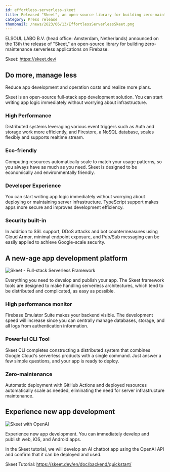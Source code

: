 ```yaml
---
id: effortless-serverless-skeet
title: Released "Skeet", an open-source library for building zero-maintenance serverless apps on Firebase
category: Press release
thumbnail: /news/2023/06/13/EffortlessServerlessSkeet.png
---
```


ELSOUL LABO B.V. (head office: Amsterdam, Netherlands) announced on the 13th the release of "Skeet," an open-source library for building zero-maintenance serverless applications on Firebase.

Skeet: https://skeet.dev/

## Do more, manage less

Reduce app development and operation costs and realize more plans.

Skeet is an open-source full-stack app development solution.
You can start writing app logic immediately without worrying about infrastructure.

### High Performance

Distributed systems leveraging various event triggers such as Auth and storage work more efficiently, and Firestore, a NoSQL database, scales flexibly and supports realtime stream.

### Eco-friendly

Computing resources automatically scale to match your usage patterns, so you always have as much as you need. Skeet is designed to be economically and environmentally friendly.

### Developer Experience

You can start writing app logic immediately without worrying about deploying or maintaining server infrastructure. TypeScript support makes apps more secure and improves development efficiency.

### Security built-in

In addition to SSL support, DDoS attacks and bot countermeasures using Cloud Armor, minimal endpoint exposure, and Pub/Sub messaging can be easily applied to achieve Google-scale security.

## A new-age app development platform

![Skeet - Full-stack Serverless Framework](https://storage.googleapis.com/skeet-assets/animation/skeet-cli-create-latest.gif)

Everything you need to develop and publish your app. The Skeet framework tools are designed to make handling serverless architectures, which tend to be distributed and complicated, as easy as possible.

### High performance monitor

Firebase Emulator Suite makes your backend visible. The development speed will increase since you can centrally manage databases, storage, and all logs from authentication information.

### Powerful CLI Tool

Skeet CLI completes constructing a distributed system that combines Google Cloud's serverless products with a single command. Just answer a few simple questions, and your app is ready to deploy.

### Zero-maintenance

Automatic deployment with GitHub Actions and deployed resources automatically scale as needed, eliminating the need for server infrastructure maintenance.

## Experience new app development

![Skeet with OpenAI](https://storage.googleapis.com/skeet-assets/animation/skeet-chat-latest.gif)

Experience new app development.
You can immediately develop and publish web, iOS, and Android apps.

In the Skeet tutorial, we will develop an AI chatbot app using the OpenAI API and confirm that it can be deployed and used.

Skeet Tutorial: https://skeet.dev/en/doc/backend/quickstart/
